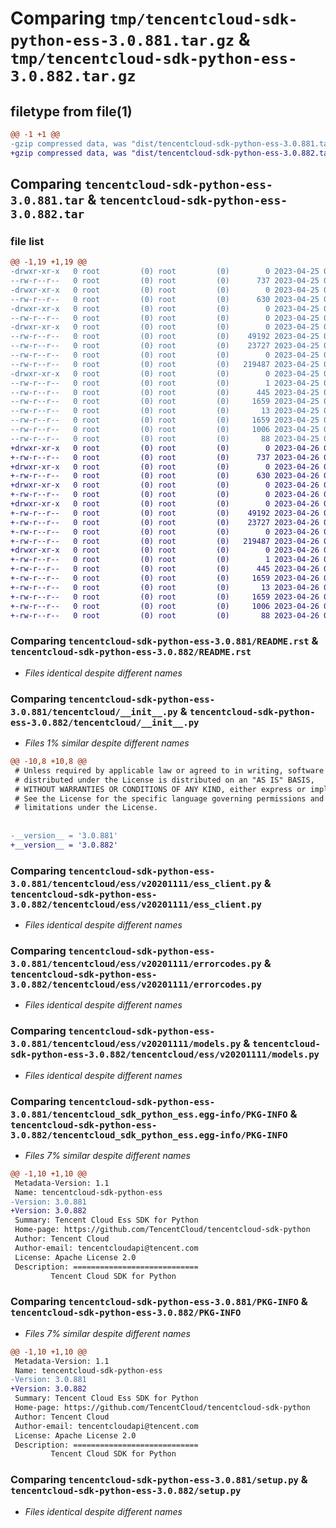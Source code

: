 # Comparing `tmp/tencentcloud-sdk-python-ess-3.0.881.tar.gz` & `tmp/tencentcloud-sdk-python-ess-3.0.882.tar.gz`

## filetype from file(1)

```diff
@@ -1 +1 @@
-gzip compressed data, was "dist/tencentcloud-sdk-python-ess-3.0.881.tar", last modified: Tue Apr 25 00:40:26 2023, max compression
+gzip compressed data, was "dist/tencentcloud-sdk-python-ess-3.0.882.tar", last modified: Wed Apr 26 03:19:41 2023, max compression
```

## Comparing `tencentcloud-sdk-python-ess-3.0.881.tar` & `tencentcloud-sdk-python-ess-3.0.882.tar`

### file list

```diff
@@ -1,19 +1,19 @@
-drwxr-xr-x   0 root         (0) root         (0)        0 2023-04-25 00:40:26.000000 tencentcloud-sdk-python-ess-3.0.881/
--rw-r--r--   0 root         (0) root         (0)      737 2023-04-25 00:40:26.000000 tencentcloud-sdk-python-ess-3.0.881/README.rst
-drwxr-xr-x   0 root         (0) root         (0)        0 2023-04-25 00:40:26.000000 tencentcloud-sdk-python-ess-3.0.881/tencentcloud/
--rw-r--r--   0 root         (0) root         (0)      630 2023-04-25 00:40:26.000000 tencentcloud-sdk-python-ess-3.0.881/tencentcloud/__init__.py
-drwxr-xr-x   0 root         (0) root         (0)        0 2023-04-25 00:40:26.000000 tencentcloud-sdk-python-ess-3.0.881/tencentcloud/ess/
--rw-r--r--   0 root         (0) root         (0)        0 2023-04-25 00:40:26.000000 tencentcloud-sdk-python-ess-3.0.881/tencentcloud/ess/__init__.py
-drwxr-xr-x   0 root         (0) root         (0)        0 2023-04-25 00:40:26.000000 tencentcloud-sdk-python-ess-3.0.881/tencentcloud/ess/v20201111/
--rw-r--r--   0 root         (0) root         (0)    49192 2023-04-25 00:40:26.000000 tencentcloud-sdk-python-ess-3.0.881/tencentcloud/ess/v20201111/ess_client.py
--rw-r--r--   0 root         (0) root         (0)    23727 2023-04-25 00:40:26.000000 tencentcloud-sdk-python-ess-3.0.881/tencentcloud/ess/v20201111/errorcodes.py
--rw-r--r--   0 root         (0) root         (0)        0 2023-04-25 00:40:26.000000 tencentcloud-sdk-python-ess-3.0.881/tencentcloud/ess/v20201111/__init__.py
--rw-r--r--   0 root         (0) root         (0)   219487 2023-04-25 00:40:26.000000 tencentcloud-sdk-python-ess-3.0.881/tencentcloud/ess/v20201111/models.py
-drwxr-xr-x   0 root         (0) root         (0)        0 2023-04-25 00:40:26.000000 tencentcloud-sdk-python-ess-3.0.881/tencentcloud_sdk_python_ess.egg-info/
--rw-r--r--   0 root         (0) root         (0)        1 2023-04-25 00:40:26.000000 tencentcloud-sdk-python-ess-3.0.881/tencentcloud_sdk_python_ess.egg-info/dependency_links.txt
--rw-r--r--   0 root         (0) root         (0)      445 2023-04-25 00:40:26.000000 tencentcloud-sdk-python-ess-3.0.881/tencentcloud_sdk_python_ess.egg-info/SOURCES.txt
--rw-r--r--   0 root         (0) root         (0)     1659 2023-04-25 00:40:26.000000 tencentcloud-sdk-python-ess-3.0.881/tencentcloud_sdk_python_ess.egg-info/PKG-INFO
--rw-r--r--   0 root         (0) root         (0)       13 2023-04-25 00:40:26.000000 tencentcloud-sdk-python-ess-3.0.881/tencentcloud_sdk_python_ess.egg-info/top_level.txt
--rw-r--r--   0 root         (0) root         (0)     1659 2023-04-25 00:40:26.000000 tencentcloud-sdk-python-ess-3.0.881/PKG-INFO
--rw-r--r--   0 root         (0) root         (0)     1006 2023-04-25 00:40:26.000000 tencentcloud-sdk-python-ess-3.0.881/setup.py
--rw-r--r--   0 root         (0) root         (0)       88 2023-04-25 00:40:26.000000 tencentcloud-sdk-python-ess-3.0.881/setup.cfg
+drwxr-xr-x   0 root         (0) root         (0)        0 2023-04-26 03:19:41.000000 tencentcloud-sdk-python-ess-3.0.882/
+-rw-r--r--   0 root         (0) root         (0)      737 2023-04-26 03:19:41.000000 tencentcloud-sdk-python-ess-3.0.882/README.rst
+drwxr-xr-x   0 root         (0) root         (0)        0 2023-04-26 03:19:41.000000 tencentcloud-sdk-python-ess-3.0.882/tencentcloud/
+-rw-r--r--   0 root         (0) root         (0)      630 2023-04-26 03:19:41.000000 tencentcloud-sdk-python-ess-3.0.882/tencentcloud/__init__.py
+drwxr-xr-x   0 root         (0) root         (0)        0 2023-04-26 03:19:41.000000 tencentcloud-sdk-python-ess-3.0.882/tencentcloud/ess/
+-rw-r--r--   0 root         (0) root         (0)        0 2023-04-26 03:19:41.000000 tencentcloud-sdk-python-ess-3.0.882/tencentcloud/ess/__init__.py
+drwxr-xr-x   0 root         (0) root         (0)        0 2023-04-26 03:19:41.000000 tencentcloud-sdk-python-ess-3.0.882/tencentcloud/ess/v20201111/
+-rw-r--r--   0 root         (0) root         (0)    49192 2023-04-26 03:19:41.000000 tencentcloud-sdk-python-ess-3.0.882/tencentcloud/ess/v20201111/ess_client.py
+-rw-r--r--   0 root         (0) root         (0)    23727 2023-04-26 03:19:41.000000 tencentcloud-sdk-python-ess-3.0.882/tencentcloud/ess/v20201111/errorcodes.py
+-rw-r--r--   0 root         (0) root         (0)        0 2023-04-26 03:19:41.000000 tencentcloud-sdk-python-ess-3.0.882/tencentcloud/ess/v20201111/__init__.py
+-rw-r--r--   0 root         (0) root         (0)   219487 2023-04-26 03:19:41.000000 tencentcloud-sdk-python-ess-3.0.882/tencentcloud/ess/v20201111/models.py
+drwxr-xr-x   0 root         (0) root         (0)        0 2023-04-26 03:19:41.000000 tencentcloud-sdk-python-ess-3.0.882/tencentcloud_sdk_python_ess.egg-info/
+-rw-r--r--   0 root         (0) root         (0)        1 2023-04-26 03:19:41.000000 tencentcloud-sdk-python-ess-3.0.882/tencentcloud_sdk_python_ess.egg-info/dependency_links.txt
+-rw-r--r--   0 root         (0) root         (0)      445 2023-04-26 03:19:41.000000 tencentcloud-sdk-python-ess-3.0.882/tencentcloud_sdk_python_ess.egg-info/SOURCES.txt
+-rw-r--r--   0 root         (0) root         (0)     1659 2023-04-26 03:19:41.000000 tencentcloud-sdk-python-ess-3.0.882/tencentcloud_sdk_python_ess.egg-info/PKG-INFO
+-rw-r--r--   0 root         (0) root         (0)       13 2023-04-26 03:19:41.000000 tencentcloud-sdk-python-ess-3.0.882/tencentcloud_sdk_python_ess.egg-info/top_level.txt
+-rw-r--r--   0 root         (0) root         (0)     1659 2023-04-26 03:19:41.000000 tencentcloud-sdk-python-ess-3.0.882/PKG-INFO
+-rw-r--r--   0 root         (0) root         (0)     1006 2023-04-26 03:19:41.000000 tencentcloud-sdk-python-ess-3.0.882/setup.py
+-rw-r--r--   0 root         (0) root         (0)       88 2023-04-26 03:19:41.000000 tencentcloud-sdk-python-ess-3.0.882/setup.cfg
```

### Comparing `tencentcloud-sdk-python-ess-3.0.881/README.rst` & `tencentcloud-sdk-python-ess-3.0.882/README.rst`

 * *Files identical despite different names*

### Comparing `tencentcloud-sdk-python-ess-3.0.881/tencentcloud/__init__.py` & `tencentcloud-sdk-python-ess-3.0.882/tencentcloud/__init__.py`

 * *Files 1% similar despite different names*

```diff
@@ -10,8 +10,8 @@
 # Unless required by applicable law or agreed to in writing, software
 # distributed under the License is distributed on an "AS IS" BASIS,
 # WITHOUT WARRANTIES OR CONDITIONS OF ANY KIND, either express or implied.
 # See the License for the specific language governing permissions and
 # limitations under the License.
 
 
-__version__ = '3.0.881'
+__version__ = '3.0.882'
```

### Comparing `tencentcloud-sdk-python-ess-3.0.881/tencentcloud/ess/v20201111/ess_client.py` & `tencentcloud-sdk-python-ess-3.0.882/tencentcloud/ess/v20201111/ess_client.py`

 * *Files identical despite different names*

### Comparing `tencentcloud-sdk-python-ess-3.0.881/tencentcloud/ess/v20201111/errorcodes.py` & `tencentcloud-sdk-python-ess-3.0.882/tencentcloud/ess/v20201111/errorcodes.py`

 * *Files identical despite different names*

### Comparing `tencentcloud-sdk-python-ess-3.0.881/tencentcloud/ess/v20201111/models.py` & `tencentcloud-sdk-python-ess-3.0.882/tencentcloud/ess/v20201111/models.py`

 * *Files identical despite different names*

### Comparing `tencentcloud-sdk-python-ess-3.0.881/tencentcloud_sdk_python_ess.egg-info/PKG-INFO` & `tencentcloud-sdk-python-ess-3.0.882/tencentcloud_sdk_python_ess.egg-info/PKG-INFO`

 * *Files 7% similar despite different names*

```diff
@@ -1,10 +1,10 @@
 Metadata-Version: 1.1
 Name: tencentcloud-sdk-python-ess
-Version: 3.0.881
+Version: 3.0.882
 Summary: Tencent Cloud Ess SDK for Python
 Home-page: https://github.com/TencentCloud/tencentcloud-sdk-python
 Author: Tencent Cloud
 Author-email: tencentcloudapi@tencent.com
 License: Apache License 2.0
 Description: ============================
         Tencent Cloud SDK for Python
```

### Comparing `tencentcloud-sdk-python-ess-3.0.881/PKG-INFO` & `tencentcloud-sdk-python-ess-3.0.882/PKG-INFO`

 * *Files 7% similar despite different names*

```diff
@@ -1,10 +1,10 @@
 Metadata-Version: 1.1
 Name: tencentcloud-sdk-python-ess
-Version: 3.0.881
+Version: 3.0.882
 Summary: Tencent Cloud Ess SDK for Python
 Home-page: https://github.com/TencentCloud/tencentcloud-sdk-python
 Author: Tencent Cloud
 Author-email: tencentcloudapi@tencent.com
 License: Apache License 2.0
 Description: ============================
         Tencent Cloud SDK for Python
```

### Comparing `tencentcloud-sdk-python-ess-3.0.881/setup.py` & `tencentcloud-sdk-python-ess-3.0.882/setup.py`

 * *Files identical despite different names*

